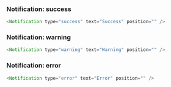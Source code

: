 ### Notification: success

```js
<Notification type="success" text="Success" position="" />
```

### Notification: warning

```js
<Notification type="warning" text="Warning" position="" />
```

### Notification: error

```js
<Notification type="error" text="Error" position="" />
```
